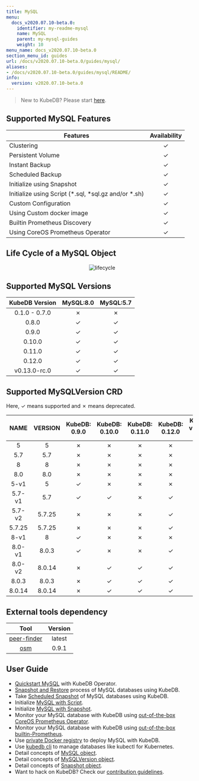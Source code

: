 ```yaml
---
title: MySQL
menu:
  docs_v2020.07.10-beta.0:
    identifier: my-readme-mysql
    name: MySQL
    parent: my-mysql-guides
    weight: 10
menu_name: docs_v2020.07.10-beta.0
section_menu_id: guides
url: /docs/v2020.07.10-beta.0/guides/mysql/
aliases:
- /docs/v2020.07.10-beta.0/guides/mysql/README/
info:
  version: v2020.07.10-beta.0
---
```


> New to KubeDB? Please start [here](/docs/v2020.07.10-beta.0/concepts/README).

## Supported MySQL Features

|                        Features                         | Availability |
| ------------------------------------------------------- | :----------: |
| Clustering                                              |   &#10003;   |
| Persistent Volume                                       |   &#10003;   |
| Instant Backup                                          |   &#10003;   |
| Scheduled Backup                                        |   &#10003;   |
| Initialize using Snapshot                               |   &#10003;   |
| Initialize using Script (\*.sql, \*sql.gz and/or \*.sh) |   &#10003;   |
| Custom Configuration                                    |   &#10003;   |
| Using Custom docker image                               |   &#10003;   |
| Builtin Prometheus Discovery                            |   &#10003;   |
| Using CoreOS Prometheus Operator                        |   &#10003;   |

## Life Cycle of a MySQL Object

<p align="center">
  <img alt="lifecycle"  src="/docs/v2020.07.10-beta.0/images/mysql/mysql-lifecycle.png" >
</p>

## Supported MySQL Versions

| KubeDB Version | MySQL:8.0 | MySQL:5.7 |
| :------------: | :-------: | :-------: |
| 0.1.0 - 0.7.0  | &#10007;  | &#10007;  |
|     0.8.0      | &#10003;  | &#10003;  |
|     0.9.0      | &#10003;  | &#10003;  |
|     0.10.0     | &#10003;  | &#10003;  |
|     0.11.0     | &#10003;  | &#10003;  |
|     0.12.0     | &#10003;  | &#10003;  |
|  v0.13.0-rc.0  | &#10003;  | &#10003;  |

## Supported MySQLVersion CRD

Here, &#10003; means supported and &#10007; means deprecated.

|  NAME  | VERSION | KubeDB: 0.9.0 | KubeDB: 0.10.0 | KubeDB: 0.11.0 | KubeDB: 0.12.0 | KubeDB: v0.13.0-rc.0 |
| :----: | :-----: | :-----------: | :------------: | :------------: | :------------: | :------------------: |
|   5    |    5    |   &#10007;    |    &#10007;    |    &#10007;    |    &#10007;    |       &#10007;       |
|  5.7   |   5.7   |   &#10007;    |    &#10007;    |    &#10007;    |    &#10007;    |       &#10007;       |
|   8    |    8    |   &#10007;    |    &#10007;    |    &#10007;    |    &#10007;    |       &#10007;       |
|  8.0   |   8.0   |   &#10007;    |    &#10007;    |    &#10007;    |    &#10007;    |       &#10007;       |
|  5-v1  |    5    |   &#10003;    |    &#10007;    |    &#10007;    |    &#10007;    |       &#10007;       |
| 5.7-v1 |   5.7   |   &#10003;    |    &#10003;    |    &#10007;    |    &#10003;    |       &#10003;       |
| 5.7-v2 | 5.7.25  |   &#10007;    |    &#10007;    |    &#10007;    |    &#10003;    |       &#10003;       |
| 5.7.25 | 5.7.25  |   &#10007;    |    &#10007;    |    &#10007;    |    &#10003;    |       &#10003;       |
|  8-v1  |    8    |   &#10003;    |    &#10007;    |    &#10007;    |    &#10007;    |       &#10007;       |
| 8.0-v1 |  8.0.3  |   &#10003;    |    &#10007;    |    &#10007;    |    &#10003;    |       &#10003;       |
| 8.0-v2 | 8.0.14  |   &#10007;    |    &#10003;    |    &#10003;    |    &#10003;    |       &#10003;       |
| 8.0.3  |  8.0.3  |   &#10007;    |    &#10003;    |    &#10003;    |    &#10003;    |       &#10003;       |
| 8.0.14 | 8.0.14  |   &#10007;    |    &#10003;    |    &#10003;    |    &#10003;    |       &#10003;       |

## External tools dependency

|                                      Tool                                      | Version |
| :----------------------------------------------------------------------------: | :-----: |
| [peer-finder](https://github.com/kubernetes/contrib/tree/master/peer-finder)   | latest  |
|                 [osm](https://github.com/appscode/osm)                         |  0.9.1  |

## User Guide

- [Quickstart MySQL](/docs/v2020.07.10-beta.0/guides/mysql/quickstart/quickstart) with KubeDB Operator.
- [Snapshot and Restore](/docs/v2020.07.10-beta.0/guides/mysql/snapshot/backup-and-restore) process of MySQL databases using KubeDB.
- Take [Scheduled Snapshot](/docs/v2020.07.10-beta.0/guides/mysql/snapshot/scheduled-backup) of MySQL databases using KubeDB.
- Initialize [MySQL with Script](/docs/v2020.07.10-beta.0/guides/mysql/initialization/using-script).
- Initialize [MySQL with Snapshot](/docs/v2020.07.10-beta.0/guides/mysql/initialization/using-snapshot).
- Monitor your MySQL database with KubeDB using [out-of-the-box CoreOS Prometheus Operator](/docs/v2020.07.10-beta.0/guides/mysql/monitoring/using-coreos-prometheus-operator).
- Monitor your MySQL database with KubeDB using [out-of-the-box builtin-Prometheus](/docs/v2020.07.10-beta.0/guides/mysql/monitoring/using-builtin-prometheus).
- Use [private Docker registry](/docs/v2020.07.10-beta.0/guides/mysql/private-registry/using-private-registry) to deploy MySQL with KubeDB.
- Use [kubedb cli](/docs/v2020.07.10-beta.0/guides/mysql/cli/cli) to manage databases like kubectl for Kubernetes.
- Detail concepts of [MySQL object](/docs/v2020.07.10-beta.0/concepts/databases/mysql).
- Detail concepts of [MySQLVersion object](/docs/v2020.07.10-beta.0/concepts/catalog/mysql).
- Detail concepts of [Snapshot object](/docs/v2020.07.10-beta.0/concepts/snapshot).
- Want to hack on KubeDB? Check our [contribution guidelines](/docs/v2020.07.10-beta.0/CONTRIBUTING).
